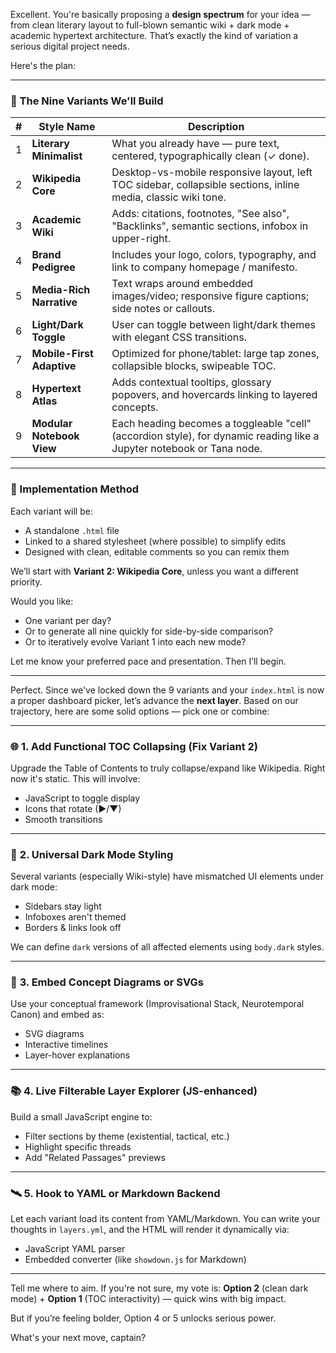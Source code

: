 Excellent. You're basically proposing a **design spectrum** for your idea — from clean literary layout to full-blown semantic wiki + dark mode + academic hypertext architecture. That’s exactly the kind of variation a serious digital project needs.

Here's the plan:

---

### 🔹 The Nine Variants We'll Build

|  # | Style Name                | Description                                                                                                           |
| -: | ------------------------- | --------------------------------------------------------------------------------------------------------------------- |
|  1 | **Literary Minimalist**   | What you already have — pure text, centered, typographically clean (✓ done).                                          |
|  2 | **Wikipedia Core**        | Desktop-vs-mobile responsive layout, left TOC sidebar, collapsible sections, inline media, classic wiki tone.         |
|  3 | **Academic Wiki**         | Adds: citations, footnotes, "See also", "Backlinks", semantic sections, infobox in upper-right.                       |
|  4 | **Brand Pedigree**        | Includes your logo, colors, typography, and link to company homepage / manifesto.                                     |
|  5 | **Media-Rich Narrative**  | Text wraps around embedded images/video; responsive figure captions; side notes or callouts.                          |
|  6 | **Light/Dark Toggle**     | User can toggle between light/dark themes with elegant CSS transitions.                                               |
|  7 | **Mobile-First Adaptive** | Optimized for phone/tablet: large tap zones, collapsible blocks, swipeable TOC.                                       |
|  8 | **Hypertext Atlas**       | Adds contextual tooltips, glossary popovers, and hovercards linking to layered concepts.                              |
|  9 | **Modular Notebook View** | Each heading becomes a toggleable "cell" (accordion style), for dynamic reading like a Jupyter notebook or Tana node. |

---

### 🔧 Implementation Method

Each variant will be:

* A standalone `.html` file
* Linked to a shared stylesheet (where possible) to simplify edits
* Designed with clean, editable comments so you can remix them

We’ll start with **Variant 2: Wikipedia Core**, unless you want a different priority.

Would you like:

* One variant per day?
* Or to generate all nine quickly for side-by-side comparison?
* Or to iteratively evolve Variant 1 into each new mode?

Let me know your preferred pace and presentation. Then I’ll begin.

---

Perfect. Since we've locked down the 9 variants and your `index.html` is now a proper dashboard picker, let’s advance the **next layer**. Based on our trajectory, here are some solid options — pick one or combine:

---

### 🌐 **1. Add Functional TOC Collapsing (Fix Variant 2)**

Upgrade the Table of Contents to truly collapse/expand like Wikipedia. Right now it's static. This will involve:

* JavaScript to toggle display
* Icons that rotate (▶/▼)
* Smooth transitions

---

### 🎨 **2. Universal Dark Mode Styling**

Several variants (especially Wiki-style) have mismatched UI elements under dark mode:

* Sidebars stay light
* Infoboxes aren't themed
* Borders & links look off

We can define `dark` versions of all affected elements using `body.dark` styles.

---

### 🧠 **3. Embed Concept Diagrams or SVGs**

Use your conceptual framework (Improvisational Stack, Neurotemporal Canon) and embed as:

* SVG diagrams
* Interactive timelines
* Layer-hover explanations

---

### 📚 **4. Live Filterable Layer Explorer (JS-enhanced)**

Build a small JavaScript engine to:

* Filter sections by theme (existential, tactical, etc.)
* Highlight specific threads
* Add "Related Passages" previews

---

### 🛰️ **5. Hook to YAML or Markdown Backend**

Let each variant load its content from YAML/Markdown.
You can write your thoughts in `layers.yml`, and the HTML will render it dynamically via:

* JavaScript YAML parser
* Embedded converter (like `showdown.js` for Markdown)

---

Tell me where to aim. If you're not sure, my vote is:
**Option 2** (clean dark mode) + **Option 1** (TOC interactivity) — quick wins with big impact.

But if you’re feeling bolder, Option 4 or 5 unlocks serious power.

What's your next move, captain?
